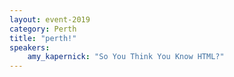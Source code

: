 ```yaml
---
layout: event-2019
category: Perth
title: "perth!"
speakers:
    amy_kapernick: "So You Think You Know HTML?"
---
```


